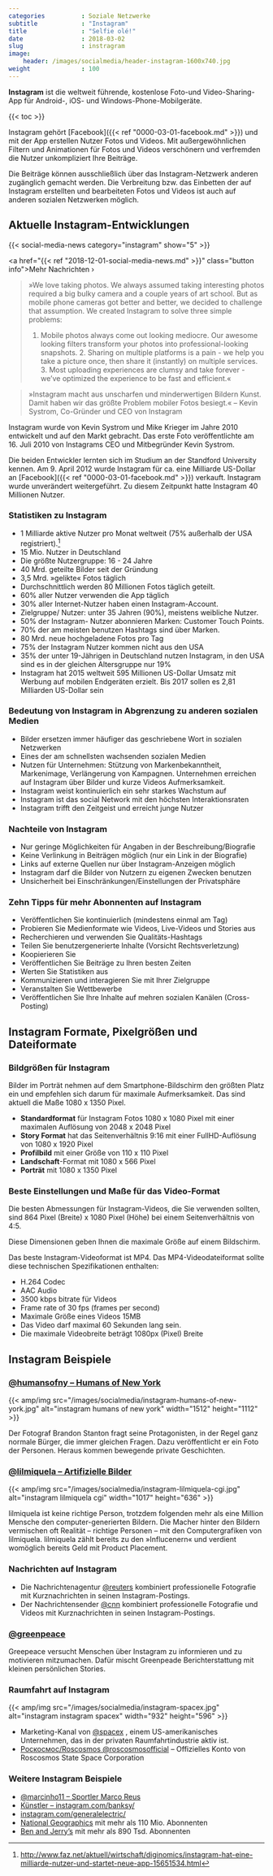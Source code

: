 ```yaml
---
categories          : Soziale Netzwerke
subtitle            : "Instagram"
title               : "Selfie olé!"
date                : 2018-03-02
slug                : instragram
image:
    header: /images/socialmedia/header-instagram-1600x740.jpg
weight              : 100
---
```

**Instagram** ist die weltweit führende, kostenlose Foto-und
Video-Sharing-App für Android-, iOS- und Windows-Phone-Mobilgeräte.
<!-- readmore -->

{{< toc >}}

Instagram gehört [Facebook]({{< ref "0000-03-01-facebook.md" >}}) und mit der App erstellen Nutzer Fotos und Videos. Mit außergewöhnlichen Filtern und Animationen für Fotos und Videos verschönern und verfremden die Nutzer unkompliziert Ihre Beiträge.

Die Beiträge können ausschließlich über das Instagram-Netzwerk anderen zugänglich gemacht werden. Die Verbreitung bzw. das Einbetten der auf Instagram erstellten und bearbeiteten Fotos und Videos ist auch auf anderen sozialen Netzwerken möglich.

## Aktuelle Instagram-Entwicklungen

{{< social-media-news category="instagram" show="5" >}}

<a href="{{< ref "2018-12-01-social-media-news.md" >}}" class="button info">Mehr Nachrichten ›</a>

> »We love taking photos. We always assumed taking interesting photos
> required a big bulky camera and a couple years of art school. But as
> mobile phone cameras got better and better, we decided to challenge
> that assumption. We created Instagram to solve three simple problems:
> 1. Mobile photos always come out looking mediocre. Our awesome looking
> filters transform your photos into professional-looking snapshots. 2.
> Sharing on multiple platforms is a pain - we help you take a picture
> once, then share it (instantly) on multiple services. 3. Most
> uploading experiences are clumsy and take forever - we’ve optimized
> the experience to be fast and efficient.«

> »Instagram macht aus unscharfen und minderwertigen Bildern Kunst.
> Damit haben wir das größte Problem mobiler Fotos besiegt.« – Kevin
> Systrom, Co-Gründer und CEO von Instagram

Instagram wurde von Kevin Systrom und Mike Krieger im Jahre 2010 entwickelt und auf den Markt gebracht. Das erste Foto veröffentlichte am 16. Juli 2010 von Instagrams CEO und Mitbegründer Kevin Systrom.

Die beiden Entwickler lernten sich im Studium an der Standford University kennen. Am 9. April 2012 wurde Instagram für ca. eine Milliarde US-Dollar an [Facebook]({{< ref "0000-03-01-facebook.md" >}}) verkauft. Instagram wurde unverändert weitergeführt. Zu diesem Zeitpunkt hatte Instagram 40 Millionen Nutzer.

### Statistiken zu Instagram

* 1 Milliarde aktive Nutzer pro Monat weltweit (75% außerhalb der USA
    registriert).[^1]
* 15 Mio. Nutzer in Deutschland
* Die größte Nutzergruppe: 16 - 24 Jahre
* 40 Mrd. geteilte Bilder seit der Gründung
* 3,5 Mrd. »gelikte« Fotos täglich
* Durchschnittlich werden 80 Millionen Fotos täglich geteilt.
* 60% aller Nutzer verwenden die App täglich
* 30% aller Internet-Nutzer haben einen Instagram-Account.
* Zielgruppe/ Nutzer: unter 35 Jahren (90%), meistens weibliche
    Nutzer.
* 50% der Instagram- Nutzer abonnieren Marken: Customer Touch Points.
* 70% der am meisten benutzen Hashtags sind über Marken.
* 80 Mrd. neue hochgeladene Fotos pro Tag
* 75% der Instagram Nutzer kommen nicht aus den USA
* 35% der unter 19-Jährigen in Deutschland nutzen Instagram, in den
    USA sind es in der gleichen Altersgruppe nur 19%
* Instagram hat 2015 weltweit 595 Millionen US-Dollar Umsatz mit
    Werbung auf mobilen Endgeräten erzielt. Bis 2017 sollen es 2,81
    Milliarden US-Dollar sein

### Bedeutung von Instagram in Abgrenzung zu anderen sozialen Medien

* Bilder ersetzen immer häufiger das geschriebene Wort in sozialen
    Netzwerken
* Eines der am schnellsten wachsenden sozialen Medien
* Nutzen für Unternehmen: Stützung von Markenbekanntheit, Markenimage,
    Verlängerung von Kampagnen. Unternehmen erreichen auf Instagram über
    Bilder und kurze Videos Aufmerksamkeit.
* Instagram weist kontinuierlich ein sehr starkes Wachstum auf
* Instagram ist das social Network mit den höchsten Interaktionsraten
* Instagram trifft den Zeitgeist und erreicht junge Nutzer

### Nachteile von Instagram

* Nur geringe Möglichkeiten für Angaben in der Beschreibung/Biografie
* Keine Verlinkung in Beiträgen möglich (nur ein Link in der Biografie)
* Links auf externe Quellen nur über Instagram-Anzeigen möglich
* Instagram darf die Bilder von Nutzern zu eigenen Zwecken benutzen
* Unsicherheit bei Einschränkungen/Einstellungen der Privatsphäre

### Zehn Tipps für mehr Abonnenten auf Instagram

* Veröffentlichen Sie kontinuierlich (mindestens einmal am Tag)
* Probieren Sie Medienformate wie Videos, Live-Videos und Stories aus
* Recherchieren und verwenden Sie Qualitäts-Hashtags
* Teilen Sie benutzergenerierte Inhalte (Vorsicht Rechtsverletzung)
* Koopierieren Sie
* Veröffentlichen Sie Beiträge zu Ihren besten Zeiten
* Werten Sie Statistiken aus
* Kommunizieren und interagieren Sie mit Ihrer Zielgruppe
* Veranstalten Sie Wettbewerbe
* Veröffentlichen Sie Ihre Inhalte auf mehren sozialen Kanälen (Cross-Posting)

## Instagram Formate, Pixelgrößen und Dateiformate

### Bildgrößen für Instagram

Bilder im Porträt nehmen auf dem Smartphone-Bildschirm den größten Platz
ein und empfehlen sich darum für maximale Aufmerksamkeit. Das sind
aktuell die Maße 1080 x 1350 Pixel.

* **Standardformat** für Instagram Fotos 1080 x 1080 Pixel mit einer
    maximalen Auflösung von 2048 x 2048 Pixel
* **Story Format** hat das Seitenverhältnis 9:16 mit einer
    FullHD-Auflösung von 1080 x 1920 Pixel
* **Profilbild** mit einer Größe von 110 x 110 Pixel
* **Landschaft**-Format mit 1080 x 566 Pixel
* **Porträt** mit 1080 x 1350 Pixel

### Beste Einstellungen und Maße für das Video-Format

Die besten Abmessungen für Instagram-Videos, die Sie verwenden sollten,
sind 864 Pixel (Breite) x 1080 Pixel (Höhe) bei einem Seitenverhältnis
von 4:5.

Diese Dimensionen geben Ihnen die maximale Größe auf einem Bildschirm.

Das beste Instagram-Videoformat ist MP4. Das MP4-Videodateiformat sollte
diese technischen Spezifikationen enthalten:

* H.264 Codec
* AAC Audio
* 3500 kbps bitrate für Videos
* Frame rate of 30 fps (frames per second)
* Maximale Größe eines Videos 15MB
* Das Video darf maximal 60 Sekunden lang sein.
* Die maximale Videobreite beträgt 1080px (Pixel) Breite

## Instagram Beispiele

### [@humansofny – Humans of New York](https://www.instagram.com/humansofny/)

{{< amp/img src="/images/socialmedia/instagram-humans-of-new-york.jpg" alt="instagram humans of new york" width="1512" height="1112" >}}

Der Fotograf Brandon Stanton fragt seine Protagonisten, in der Regel ganz normale Bürger, die immer gleichen Fragen. Dazu veröffentlicht er ein Foto der Personen. Heraus kommen bewegende private Geschichten.

### [@lilmiquela – Artifizielle Bilder](https://www.instagram.com/lilmiquela/)

{{< amp/img src="/images/socialmedia/instagram-lilmiquela-cgi.jpg" alt="instagram lilmiquela cgi" width="1017" height="636" >}}

lilmiquela ist keine richtige Person, trotzdem folgenden mehr als eine Million Mensche den computer-generierten Bildern. Die Macher hinter den Bildern vermischen oft Realität – richtige Personen – mit den Computergrafiken von lilmiquela. lilmiquela zählt bereits zu den »Influcenern« und verdient womöglich bereits Geld mit Product Placement.

### Nachrichten auf Instagram

* Die Nachrichtenagentur [@reuters](https://www.instagram.com/reuters/) kombiniert professionelle Fotografie mit Kurznachrichten in seinen Instagram-Postings.
* Der Nachrichtensender [@cnn](https://www.instagram.com/cnn/) kombiniert professionelle Fotografie und Videos mit Kurznachrichten in seinen Instagram-Postings.

### [@greenpeace](http://instagram.com/greenpeace/)

Greepeace versucht Menschen über Instagram zu informieren und zu motivieren mitzumachen. Dafür mischt Greenpeade Berichterstattung mit kleinen persönlichen Stories.

### Raumfahrt auf Instagram

{{< amp/img src="/images/socialmedia/instagram-spacex.jpg" alt="instagram instagram spacex" width="932" height="596" >}}

* Marketing-Kanal von [@spacex](https://www.instagram.com/spacex/) , einem US-amerikanisches Unternehmen, das in der privaten Raumfahrtindustrie aktiv ist.
* [Роскосмос/Roscosmos @roscosmosofficial](https://www.instagram.com/roscosmosofficial/) – Offizielles Konto von Roscosmos State Space Corporation

### Weitere Instagram Beispiele

* [@marcinho11 – Sportler Marco Reus](https://www.instagram.com/marcinho11/)
* [Künstler – instagram.com/banksy/](http://instagram.com/banksy/)
* [instagram.com/generalelectric/](https://www.instagram.com/generalelectric/)
* [National Geographics](https://www.instagram.com/natgeo/) mit mehr als 110 Mio. Abonnenten
* [Ben and Jerry’s](https://www.instagram.com/benandjerrys/) mit mehr als 890 Tsd. Abonnenten


[^1]:  <http://www.faz.net/aktuell/wirtschaft/diginomics/instagram-hat-eine-milliarde-nutzer-und-startet-neue-app-15651534.html>
